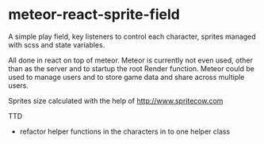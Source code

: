 # meteor-react-sprite-field

A simple play field, key listeners to control each character, sprites managed with scss and state variables.



All done in react on top of meteor.  Meteor is currently not even used, other than as the server and to startup the root Render function.
Meteor could be used to manage users and to store game data and share across multiple users.  


Sprites size calculated with the help of  http://www.spritecow.com


TTD  
- refactor helper functions in the characters  in to one helper class

